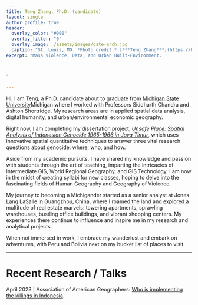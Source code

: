 ```yaml
---
title: Teng Zhang, Ph.D. (candidate)
layout: single
author_profile: true
header:
  overlay_color: "#000"
  overlay_filter: "0"
  overlay_image:  /assets/images/gate-arch.jpg
  caption: "St. Louis, MO. *Photo credit:* [***Teng Zhang***](https://https://www.facebook.com/geography.teng.zhang)"
excerpt: "Mass Violence, Data, and Urban Built-Environment.



"

---
```

Hi, I am Teng, a Ph.D. candidate about to graduate from [Michigan State University](https://https://geo.msu.edu/)Michigan where I worked with Professors Siddharth Chandra and Ashton Shortridge. My research areas are in applied spatial data analysis, digital humanity, and urban/environmental economic geography. 

Right now, I am completing my dissertation project, [*Unsafe Place: Spatial Analysis of Indonesian Genocide 1965-1966 in Java Timur*](/research), which uses innovative spatial quantitative techniques to answer three vital research questions about genocide: where, who, and how. 

Aside from my academic pursuits, I have shared my knowledge and passion with students through the art of teaching, imparting the intricacies of Intermediate GIS, World Regional Geography, and GIS Technology. I am now in the midst of creating syllabi for new classes, hoping to delve into the fascinating fields of Human Geography and Geography of Violence.

My journey to becoming a Michigander started as a senior analyst at Jones Lang LaSalle in Guangzhou, China, where I roamed the land and explored a multitude of real estate marvels: towering apartments, sprawling warehouses, bustling office buildings, and vibrant shopping centers. My experiences there continue to influence and inspire me in my research and analytical projects.

When not immersed in work, I embrace my wanderlust and embark on adventures, with Peru and Bolivia next on my bucket list of places to visit.

***

# Recent Research / Talks

April 2023 | Association of American Geographers: [Who is implementing the killings in Indonesia](http://www.aag.org/).


